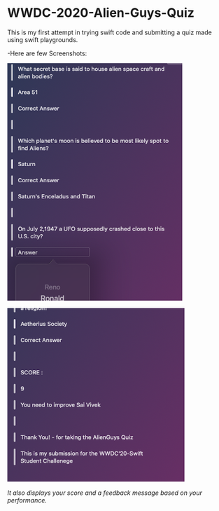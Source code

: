 # WWDC-2020-Alien-Guys-Quiz
This is my first attempt in trying swift code and submitting a quiz made using swift playgrounds.

-Here are few Screenshots:

![screenshot1](/Screenshots/SS_1.png)

![screenshot1](/Screenshots/SS_3.png)

_It also displays your score and a feedback message based on your performance._
